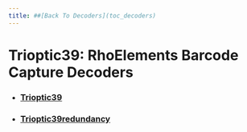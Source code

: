 ```yaml
---
title: ##[Back To Decoders](toc_decoders)
---
```

Trioptic39: RhoElements Barcode Capture Decoders
===

* ### [Trioptic39](trioptic39)

* ### [Trioptic39redundancy](trioptic39Redundancy)

